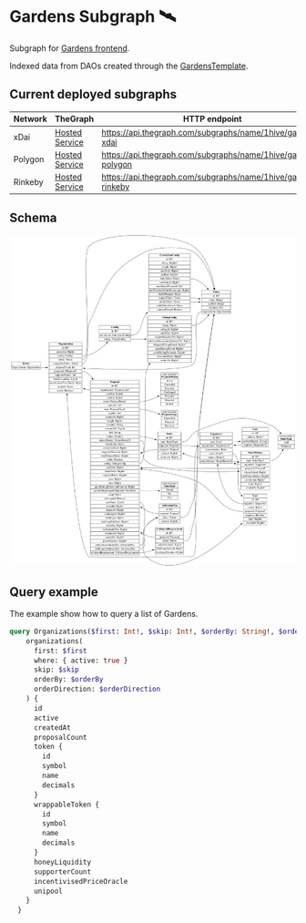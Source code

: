 # Gardens Subgraph 🛰

Subgraph for [Gardens frontend](https://gardens-xdai.1hive.org/#/home).

Indexed data from DAOs created through the [GardensTemplate](https://github.com/1Hive/gardens/blob/master/packages/hardhat/contracts/GardensTemplate.sol).

## Current deployed subgraphs

|Network  | TheGraph | HTTP endpoint |
| ------------- | ------------- | ------------- |
| xDai | [Hosted Service](https://thegraph.com/hosted-service/subgraph/1hive/gardens-xdai) | https://api.thegraph.com/subgraphs/name/1hive/gardens-xdai |
| Polygon | [Hosted Service](https://thegraph.com/hosted-service/subgraph/1hive/gardens-polygon) | https://api.thegraph.com/subgraphs/name/1hive/gardens-polygon |
| Rinkeby | [Hosted Service](https://thegraph.com/hosted-service/subgraph/1hive/gardens-rinkeby) | https://api.thegraph.com/subgraphs/name/1hive/gardens-rinkeby |

## Schema

<img width="1680" alt="Screen Shot 2021-09-01 at 19 15 09" src="./schema.png">

## Query example
The example show how to query a list of Gardens. 

```graphql
query Organizations($first: Int!, $skip: Int!, $orderBy: String!, $orderDirection: String!) {
    organizations(
      first: $first
      where: { active: true }
      skip: $skip
      orderBy: $orderBy
      orderDirection: $orderDirection
    ) {
      id
      active
      createdAt
      proposalCount
      token {
        id
        symbol
        name
        decimals
      }
      wrappableToken {
        id
        symbol
        name
        decimals
      }
      honeyLiquidity
      supporterCount
      incentivisedPriceOracle
      unipool
    }
  }
```
